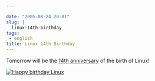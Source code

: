 ```yaml
---

date: "2005-08-24 20:01"
slug: |
  linux-14th-birthday
tags:
 - english
title: Linux 14th Birthday
---
```


Tomorrow will be the [14th
anniversary](http://groups-beta.google.com/group/comp.os.minix/browse_frm/thread/76536d1fb451ac60/b813d52cbc5a044b)
of the birth of Linux!

[![Happy birthday
Linux](http://photos30.flickr.com/36897173_b7c67be200.jpg)](http://photos30.flickr.com/36897173_b7c67be200_o.jpg)

